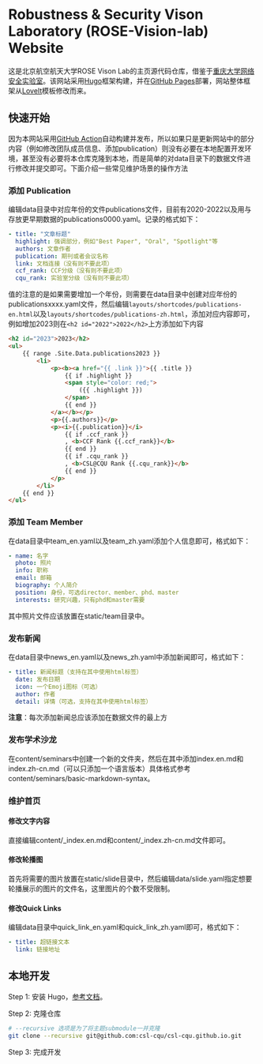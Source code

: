 # Robustness & Security Vison Laboratory (ROSE-Vision-lab) Website

这是北京航空航天大学ROSE Vison Lab的主页源代码仓库，借鉴于[重庆大学网络安全实验室](https://csl-cqu.github.io/)。该网站采用[Hugo](https://gohugo.io/)框架构建，并在[GitHub Pages](https://pages.github.com/)部署，网站整体框架从[LoveIt](https://github.com/dillonzq/LoveIt)模板修改而来。

## 快速开始
因为本网站采用[GitHub Action](https://github.com/features/actions)自动构建并发布，所以如果只是更新网站中的部分内容（例如修改团队成员信息、添加publication）则没有必要在本地配置开发环境，甚至没有必要将本仓库克隆到本地，而是简单的对data目录下的数据文件进行修改并提交即可。下面介绍一些常见维护场景的操作方法

### 添加 Publication
编辑data目录中对应年份的文件publications文件，目前有2020-2022以及用与存放更早期数据的publications0000.yaml。记录的格式如下：

```yaml
- title: "文章标题"
  highlight: 强调部分，例如"Best Paper", "Oral", "Spotlight"等
  authors: 文章作者
  publication: 期刊或者会议名称
  link: 文档连接（没有则不要此项）
  ccf_rank: CCF分级（没有则不要此项）
  cqu_rank: 实验室分级（没有则不要此项）
```

值的注意的是如果需要增加一个年份，则需要在data目录中创建对应年份的publicationsxxxx.yaml文件，然后编辑`layouts/shortcodes/publications-en.html`以及`layouts/shortcodes/publications-zh.html`，添加对应内容即可，例如增加2023则在`<h2 id="2022">2022</h2>`上方添加如下内容
```html
<h2 id="2023">2023</h2>
<ul>
    {{ range .Site.Data.publications2023 }}
        <li>
            <p><b><a href="{{ .link }}">{{ .title }}
                {{ if .highlight }}
                <span style="color: red;">
                    ({{ .highlight }})
                </span>
                {{ end }}
            </a></b></p>
            <p>{{.authors}}</p>
            <p><i>{{.publication}}</i>
                {{ if .ccf_rank }}
                , <b>CCF Rank {{.ccf_rank}}</b>
                {{ end }}
                {{ if .cqu_rank }}
                , <b>CSL@CQU Rank {{.cqu_rank}}</b>
                {{ end }}
            </p>
        </li>
    {{ end }}
</ul>
```

### 添加 Team Member
在data目录中team_en.yaml以及team_zh.yaml添加个人信息即可，格式如下：
```yaml
- name: 名字
  photo: 照片
  info: 职称
  email: 邮箱
  biography: 个人简介
  position: 身份，可选director、member、phd、master
  interests: 研究兴趣，只有phd和master需要
```
其中照片文件应该放置在static/team目录中。

### 发布新闻
在data目录中news_en.yaml以及news_zh.yaml中添加新闻即可，格式如下：
```yaml
- title: 新闻标题（支持在其中使用html标签）
  date: 发布日期
  icon: 一个Emoji图标（可选）
  author: 作者
  detail: 详情（可选，支持在其中使用html标签）
```

**注意**：每次添加新闻总应该添加在数据文件的最上方

### 发布学术沙龙
在content/seminars中创建一个新的文件夹，然后在其中添加index.en.md和index.zh-cn.md（可以只添加一个语言版本）具体格式参考content/seminars/basic-markdown-syntax。

### 维护首页
#### 修改文字内容
直接编辑content/_index.en.md和content/_index.zh-cn.md文件即可。

#### 修改轮播图
首先将需要的图片放置在static/slide目录中，然后编辑data/slide.yaml指定想要轮播展示的图片的文件名，这里图片的个数不受限制。

#### 修改Quick Links
编辑data目录中quick_link_en.yaml和quick_link_zh.yaml即可，格式如下：
```yaml
- title: 超链接文本
  link: 链接地址
```

## 本地开发
Step 1: 安装 Hugo，[参考文档](https://gohugo.io/getting-started/installing/)。

Step 2: 克隆仓库
```bash
# --recursive 选项是为了将主题submodule一并克隆
git clone --recursive git@github.com:csl-cqu/csl-cqu.github.io.git
```

Step 3: 完成开发

